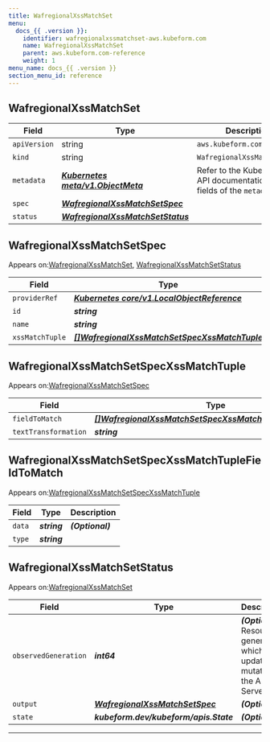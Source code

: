```yaml
---
title: WafregionalXssMatchSet
menu:
  docs_{{ .version }}:
    identifier: wafregionalxssmatchset-aws.kubeform.com
    name: WafregionalXssMatchSet
    parent: aws.kubeform.com-reference
    weight: 1
menu_name: docs_{{ .version }}
section_menu_id: reference
---
```


## WafregionalXssMatchSet
| Field | Type | Description |
| ------ | ----- | ----------- |
| `apiVersion` | string | `aws.kubeform.com/v1alpha1` |
|    `kind` | string | `WafregionalXssMatchSet` |
| `metadata` | ***[Kubernetes meta/v1.ObjectMeta](https://kubernetes.io/docs/reference/generated/kubernetes-api/v1.13/#objectmeta-v1-meta)***|Refer to the Kubernetes API documentation for the fields of the `metadata` field.|
| `spec` | ***[WafregionalXssMatchSetSpec](#WafregionalXssMatchSetSpec)***||
| `status` | ***[WafregionalXssMatchSetStatus](#WafregionalXssMatchSetStatus)***||
## WafregionalXssMatchSetSpec

Appears on:[WafregionalXssMatchSet](#WafregionalXssMatchSet), [WafregionalXssMatchSetStatus](#WafregionalXssMatchSetStatus)

| Field | Type | Description |
| ------ | ----- | ----------- |
| `providerRef` | ***[Kubernetes core/v1.LocalObjectReference](https://kubernetes.io/docs/reference/generated/kubernetes-api/v1.13/#localobjectreference-v1-core)***||
| `id` | ***string***||
| `name` | ***string***||
| `xssMatchTuple` | ***[[]WafregionalXssMatchSetSpecXssMatchTuple](#WafregionalXssMatchSetSpecXssMatchTuple)***| ***(Optional)*** |
## WafregionalXssMatchSetSpecXssMatchTuple

Appears on:[WafregionalXssMatchSetSpec](#WafregionalXssMatchSetSpec)

| Field | Type | Description |
| ------ | ----- | ----------- |
| `fieldToMatch` | ***[[]WafregionalXssMatchSetSpecXssMatchTupleFieldToMatch](#WafregionalXssMatchSetSpecXssMatchTupleFieldToMatch)***||
| `textTransformation` | ***string***||
## WafregionalXssMatchSetSpecXssMatchTupleFieldToMatch

Appears on:[WafregionalXssMatchSetSpecXssMatchTuple](#WafregionalXssMatchSetSpecXssMatchTuple)

| Field | Type | Description |
| ------ | ----- | ----------- |
| `data` | ***string***| ***(Optional)*** |
| `type` | ***string***||
## WafregionalXssMatchSetStatus

Appears on:[WafregionalXssMatchSet](#WafregionalXssMatchSet)

| Field | Type | Description |
| ------ | ----- | ----------- |
| `observedGeneration` | ***int64***| ***(Optional)*** Resource generation, which is updated on mutation by the API Server.|
| `output` | ***[WafregionalXssMatchSetSpec](#WafregionalXssMatchSetSpec)***| ***(Optional)*** |
| `state` | ***kubeform.dev/kubeform/apis.State***| ***(Optional)*** |
---
